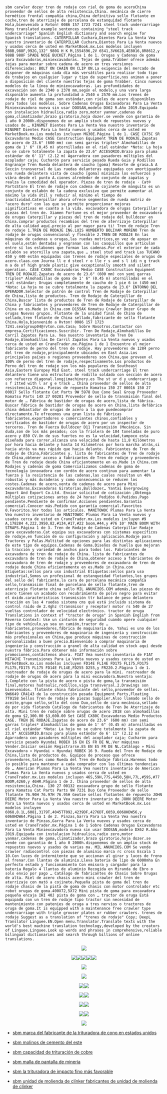 
```
sbm carwler dozer tren de rodaje con riel de goma de aceroChina proveedor de sellos de alta resistencia,China. mecánica de cierre hermético frontal compañía china,China definitiva sello flotante en coche,tren de aterrizaje de porcelana de estanquidad flotante Hola,bienvenido a Rvton! 0086 157 1723 7241 steel track undercarriage Many translated example sentences containing "steel track undercarriage" Spanish English dictionary and search engine for Spanish translations. CATERPILLAR Cuchara,Dientes Para La Venta Vea nuestro inventario de CATERPILLAR Cuchara,Dientes Para La Venta nuevos y usados cerca de usted en MarketBook.mx.Los modelos incluyen 988B,988F,992G,132" 980G H K M,1554596,2V 6541,3V6628,4E8016,8R8612,y 988B 988F SPADE NOSE BUCKET.Página 1 de 1. Orugas y Cadenas de goma para Excavadoras,miniexcavadoras. Tejas de goma.Trabber ofrece además tejas para montar sobre cadena de acero en tres versiones diferenciadas: BOLT ON CHAIN ON CLIP ON.La exigencia del mercado de disponer de máquinas cada día más versátiles para realizar todo tipo de trabajos en cualquier lugar y tipo de superficie,nos animan a poner a disposición del cliente nuestras tejas de goma Trabber. Cinco nuevos modelos de la línea de miniexcavadoras. Las profundidades de excavación son de 2340 o 2370 mm,según el modelo,y una vara larga disponible aumenta la profundidad a 2540 o 2570 mm.Los trenes de rodaje de riel de goma son estándar,con rieles de acero disponibles para todos los modelos. Sobre Cadenas Orugas Excavadoras Para La Venta Miniexcavadora nueva sin usar DOOSAN,modelo DX62 R.Año 2019.Equipada con instalacion hidraulica,radio zero,motor yanmar,cadenas de goma,climatizador,brazo giratorio,hoja dozer.se vende con garantia de 1 año 0 2000h.disponemos de un amplio stock de repuestos nuevos y usados de … KINGMET Dientes Para La Venta Vea nuestro inventario de KINGMET Dientes Para La Venta nuevos y usados cerca de usted en MarketBook.mx.Los modelos incluyen MG30E.Página 1 de 1. CASE CX75C SR Excavadoras Medio CASE Construction Equipment TREN DE RODAJE.Zapatas de acero de 23.6" (600 mm) con semi garras triples* Almohadillas de goma de 1' 6" (0.45 m) atornilladas en el riel estándar *Nota: La hoja no se cubre totalmente la zapata de 23.6" ACCESORIO.Brazo para pluma estándar de 6' 11" (2.12 m) Agarradera con pasadores múltiples del acoplador caja; Cucharón para servicio pesado Rueda Guia y Rodillos Engranaje Tren Rueda delantera de caucho [goma] Resorte de grasa.A A Seccin transversal de Las ruedas delanteras equipadas con amortiguador una rueda delantera vista de caucho [goma] minimiza los esfuerzos y vibra desde el punto A.ciones alrededor de conjunto de zapatas y realza la comodidad del operador. Piezas de tren de rodaje · Cat® PartsStore El tren de rodaje con cadena de cojinete de manguito es un conjunto de eslabón de la cadena exclusivo que permite aumentar al máximo la vida útil y reducir al mínimo el tiempo de inactividad.Caterpillar ahora ofrece segmentos de rueda motriz de "acero duro" con las que se permite proporcionar mejoras significativas en cuanto a la vida. excavadora de orugas Caterpillar y piezas del tren de. Xiamen Fortune es el mejor proveedor de excavadora de orugas Caterpillar y piezas del tren de rodaje del bulldozer en China.comprar productos recambios del tren de aterrizaje Caterpillar de alta calidad aquí.precio al por mayor para ti! Tren de rodaje Tren de rodaje 1.TREN DE RODAJE ING.LUIS HUMBERTO BOLIVAR MORENO Tren de rodaje de orugas convencional y flexible 2.TREN DE RODAJE En las máquinas de cadenas u orugas,las ruedas motrices,en vez de apoyar en el suelo,están dentadas y engranan con los casquillos que articulan entre sí los eslabones que forman las cadenas.Por el exterior de cada eslabón se atornilla una zapata,que … steel stud and track Las TUCANO 450 y 440 están equipadas con trenes de rodaje especiales de orugas de acero.claas.com Journa ll e d steel r o lle r s and s l idi n g track m a de of high grade plastic give exceptionally smooth and silent operation. CASE CX80C Excavadoras Medio CASE Construction Equipment TREN DE RODAJE.Zapatas de acero de 23.6" (600 mm) con semi garras triples* Almohadillas de goma de 1' 6" (0.45 m) atornilladas en el riel estándar; Orugas completamente de caucho de 1 pie 6 in (450 mm) *Nota: La hoja no se cubre totalmente la zapata de 23.6" ENTORNO DEL OPERADOR.Selector de patrón de control Tren de Rodaje de Caterpillar de China,lista de productos. Tren de Rodaje de Caterpillar de China,Buscar lista de productos de Tren de Rodaje de Caterpillar de China y fabricantes y proveedores de Tren de Rodaje de Caterpillar de China en es.Made in China.com D155AX Komatsu Crawler Dozer Grupo de orugas Nuevos grupos. Flotante de la unidad final de China de sellado,tren flotante de China sellado,fabricante de sello flotante China.Hola,bienvenido a Rvton! 0086 157 1723 7241.sealgroup04@rvton.com.Casa; Sobre Nosotros.Contactar con empresa.Certificaciones.Suscribir. Tren De Rodaje,Almohadillas De Carril Zapatos Para La. Vea nuestro inventario de Tren De Rodaje,Almohadillas De Carril Zapatos Para La Venta nuevos y usados cerca de usted en CraneTrader.mx.Página 1 de 1 Encuentre el mejor fabricante de perno del tren de rodaje. Hay proveedores de 1284 perno del tren de rodaje,principalmente ubicados en East Asia.Los principales países o regiones proveedores son China,que proveen el 100% de perno del tren de rodaje,respectivamente.Los productos de Perno del tren de rodaje son los más populares de Southeast Asia,Eastern Europey Mid East. steel track undercarriage El tren delantero tiene una estructura de rodillo soldado con sección de acero con refuerzo diagonal.longjimachinery.es The st ur d y undercarriage i s f itted with l ar g e track … China proveedor de sellos de alta resistencia,China. Piezas de repuesto Komatsu 150 27 00016 150 27 00017 Sello flotante Cat Parts 9W 5978 Duo Cone Seal Group Proveedor Komatsu Parts 14X 27 00201 Proveedor de sello de transmisión final del motor de … Fábrica de bastidor de orugas de acero,lista de fábrica. Buscar fábrica de bastidor de orugas de acero en China,lista defábrica china debastidor de orugas de acero a la que puedecomprar directamente.Te ofrecemos una gran lista de fábricas fabricantes,exportadores o comerciantes chinos,confiables y verificados de bastidor de orugas de acero por un inspector de terceros. Tren de Fuerza Bulldozer D11 Transmisión (Mecánica. Sin duda,son de los más pesados; con la friolera de 104 toneladas de puro acero y 850 CV.Un de sus fuertes no es la velocidad,tampoco esta diseñada para correr,alcanza una velocidad de hasta 11,8 Kilómetros por hora hacia delante y hasta 14 Kilómetros por hora marcha atrás,si hacia atrás va mas rápido que hacia delante. Fabricantes de Tren de rodaje de China,Fabricantes y. lista de fabricantes de Tren de rodaje de China,obtener acceso a fabricantes de Tren de rodaje y proveedores de Tren de rodaje desde China eficientemente en es.Made in China.com Rodajes y cadenas de goma Comercializamos cadenas de goma de tecnología innovadora con cordón de acero continuo para aumentar la fuerza y la resistencia de las cadenas,las cuales resultan un 40% robustas y más duraderas y como consecuencia se reducen los costes.Cadenas de acero,venta de cadenas de acero para Mini excavadoras,Excavadoras Giratorias,Bulldozer… Yantai Evergrowing Import And Export Co.Ltd. Enviar solicitud de cotización ¡Obtenga múltiples cotizaciones antes de 24 horas! Pedidos 0.Pedidos.Pago pendiente.Pendiente de confirmar.Acciones pendientes.Garantía comercial.Conocer más.Pedido con garantía comercial.Favoritos 0.Favoritos.Ver todos los artículos. MANITOWOC Plumas Para La Venta Vea nuestro inventario de MANITOWOC Plumas Para La Venta nuevos y usados cerca de usted en CraneTrader.mx.Los modelos incluyen #9 A,178284 4,222,3950,82,#134,#17,#22 boom,#44,y #76 10' MAIN BOOM WITH STRAPS.Página 1 de 3. Tren de Rodaje de Cadenas Caterpillar Rodaje para excavadoras.Cat equipa sus excavadoras con sistemas específicos de rodaje,en función de su configuración y aplicación.Rodaje para Tractores y Palas.Multitud de opciones para las distintas aplicaciones de este tipo de equipos.Cadenas de Goma.Diseños de huella que mejoran la tracción y variedad de anchos para todos los. Fabricantes de excavadora de tren de rodaje de China. lista de fabricantes de excavadora de tren de rodaje de China,obtener acceso a fabricantes de excavadora de tren de rodaje y proveedores de excavadora de tren de rodaje desde China eficientemente en es.Made in China.com Etiquetas:sellos para uso industrial Etiquetas:sellos para uso industrial,Somos un profesional de estanqueidad flotantes,los grupos del sello del fabricante.la cara de porcelana mecánica compañía sello,transmisión final de porcelana de sello flotante,tren de aterrizaje flotante china sello MIL ANUNCIOS.COM además,las piezas de acero tienen un acabado con recubrimiento de polvo negro para evitar el óxido.caracteristicas transmisión ttr balance de peso delantero tracción en las 4 ruedas sistema cms qué está incluido sistema de control raido de 2.4ghz (transmisor y receptor) motor rs 540 de 27 vueltas controlador de velocidad electrónico. tractor de oruga Translations in context of "tractor de oruga" in Spanish English from Reverso Context: Use un cinturón de seguridad cuando opere cualquier tipo de vehículo,ya sea un camión,tractor de … Fabricantes,proveedores,fábrica de maquinaria de. Yahui es uno de los fabricantes y proveedores de maquinaria de ingeniería y construcción más profesionales en China,que produce máquinas de construcción personalizadas a buen precio.Bienvenido a comprar maquinaria de ingeniería y construcción a granel de alta calidad en stock aquí desde nuestra fábrica.Para obtener más información sobre promociones,contáctenos ahora. FIAT Vea nuestro inventario de FIAT HITACHI Transmisiones Para La Venta nuevos y usados cerca de usted en MarketBook.mx.Los modelos incluyen FD14E FL14E FD175 FL175,FD175 FL175,FD175 FL175 FD14E FL14E,FD255 D255,y FR220.2.Página 1 de 1. rastreador de rodaje de orugas de acero para la mini. rastreador de rodaje de orugas de acero para la mini excavadora.Nuestra ventaja: 1.Complete con la pista de acero o pista de goma,la transmisión final,motores hudraulic,rodillos,viga transversal.2.Drawings son bienvenidos. flotante china fabricante del sello,proveedor de sellos. 9W6649 CR4143 de la construcción pesada Equipment Parts,Floating 7T0158 Sellos Tren de rodaje de piezas Supplier.Also llamado sello de aceite,grupo sello,sello del cono Duo,sello de cara mecánica,sellado de por vida flotando Catálogo de fabricantes de Tren De Aterrizaje de alta. Mini tren de rodaje sobre orugas de acero 2018 con almohadillas de goma $2,300.00 $3,600.00 Set CASE CX80C Excavadoras Medio Productos CASE. TREN DE RODAJE.Zapatas de acero de 23.6" (600 mm) con semi garras triples* Almohadillas de goma de 1' 6" (0.45 m) atornilladas en el riel estándar *Nota: La hoja no se cubre totalmente la zapata de 23.6" ACCESORIO.Brazo para pluma estándar de 6' 11" (2.12 m) Agarradera con pasadores múltiples del acoplador caja; Cucharón para servicio pesado Hyundai ROBEX 16 EN ES FR DE NL.Ver máquinas Vender.Iniciar sesión Registrarse.ES EN ES FR DE NL.Catálogo » Mini Excavadora » Hyundai » Hyundai ROBEX 16 9. Rueda del Tren de Rodaje de China,lista de productos de. Equipos de proceso que ofrece proveedores,tales como Rueda del Tren de Rodaje fábrica.Haremos todo lo posible para mantener a cada comprador con las últimas tendencias de … American Plumas Para La Venta Vea nuestro inventario de American Plumas Para La Venta nuevos y usados cerca de usted en CraneTrader.mx.Los modelos incluyen 46S,59H,77S,4450,58H,77L,#59S,#77 BOOM,4260,y 46HR.Página 1 de 2. China proveedor de sellos de alta resistencia,China. 130 27 00132 excavadora grupo de sello flotante para Komatsu Cat Parts Parts 9W 7231 Duo Cone Proveedor de sello flotante 76.90H 76.97H 76.95H Geotze sellos flotantes de repuesto JOHN DEERE Motor Para La Venta Vea nuestro inventario de JOHN DEERE Motor Para La Venta nuevos y usados cerca de usted en MarketBook.mx.Los modelos incluyen 6068,8.1L,6081,3179T,4045TT092,4239DF,4276DT,6059,6068HDW56,y 6068HDW64.Página 1 de 2. Pinzas,Garra Para La Venta Vea nuestro inventario de Pinzas,Garra Para La Venta nuevos y usados cerca de usted en CraneTrader.mx.Página 1 de 1 Sobre Cadenas Orugas Excavadoras Para La Venta Miniexcavadora nueva sin usar DOOSAN,modelo DX62 R.Año 2019.Equipada con instalacion hidraulica,radio zero,motor yanmar,cadenas de goma,climatizador,brazo giratorio,hoja dozer.se vende con garantia de 1 año 0 2000h.disponemos de un amplio stock de repuestos nuevos y usados de varias ma. MIL ANUNCIOS.COM Se vende crawler radiocontrol con piezas de aluminio marca rc cross Escala 1 10.Con luces de intermitente que se accionan al girar y luces de freno al frenar.Con llantas de aluminio.Lleva bateria de lipo de 6000mha En perfecto estado y funcionamiento Con emisora y cargador para la bateria Regalo 4 llantas de aluminio Recogida en Miranda de Ebro o solo envio por pago … Catálogo de fabricantes de Chasis Sobre Orugas de alta. Riel de acero chasis acero mini crawler del tren de aterrizaje con mató a cojinete.Pequeña pista de goma del tren de rodaje chasis de la pista de goma de chasis con motor controlador etc robot orugas de goma.400X72,5X72 Mini pista de goma para excavadora pequeña encaja IHI 40J pista de goma con … tractor de oruga Está equipada con un tren de rodaje tipo tractor sin necesidad de mantenimiento con patenies de oruga a tres nervios o tractores de oruga de goma.It is equipped with a maintenance free crawler type undercarriage with triple grouser plates or rubber crawlers. trenes de rodaje Suggest as a translation of "trenes de rodaje" Copy; DeepL Translator Linguee.EN.Open menu.Translator.Translate texts with the world's best machine translation technology,developed by the creators of Linguee.Linguee.Look up words and phrases in comprehensive,reliable bilingual dictionaries and search through billions of online translations. 
```

<div align="center">

<a href="https://es-crusher.shibang-china.com/github&k=sbm+carwler+dozer+tren+de+rodaje+con+riel+de+goma+de+acero"><img src="https://static.shibang-china.com/es/crusher/logo.jpg"></a>

<a href="https://es-crusher.shibang-china.com/github&k=sbm+carwler+dozer+tren+de+rodaje+con+riel+de+goma+de+acero"><img src="https://static.shibang-china.com/es/crusher/index.jpg"></a><a href="https://es-crusher.shibang-china.com/material.htmlgithub&k=sbm+carwler+dozer+tren+de+rodaje+con+riel+de+goma+de+acero"><img src="https://static.shibang-china.com/es/crusher/material.jpg"></a><a href="https://es-crusher.shibang-china.com/application.htmlgithub&k=sbm+carwler+dozer+tren+de+rodaje+con+riel+de+goma+de+acero"><img src="https://static.shibang-china.com/es/crusher/application.jpg"></a><a href="https://es-crusher.shibang-china.com/aboutus.htmlgithub&k=sbm+carwler+dozer+tren+de+rodaje+con+riel+de+goma+de+acero"><img src="https://static.shibang-china.com/es/crusher/aboutus.jpg"></a><a href="https://es-crusher.shibang-china.com/contact.htmlgithub&k=sbm+carwler+dozer+tren+de+rodaje+con+riel+de+goma+de+acero"><img src="https://static.shibang-china.com/es/crusher/contact.jpg"></a>

<a href="https://es-crusher.shibang-china.com/github&k=sbm+carwler+dozer+tren+de+rodaje+con+riel+de+goma+de+acero"><img src="https://static.shibang-china.com/es/crusher/banner.jpg"></a>

<a href="https://swt.shibang-china.com/github&k=sbm+carwler+dozer+tren+de+rodaje+con+riel+de+goma+de+acero"><img src="https://static.shibang-china.com/es/crusher/text.jpg"></a>

<a href="https://swt.shibang-china.com/github&k=sbm+carwler+dozer+tren+de+rodaje+con+riel+de+goma+de+acero"><img src="https://static.shibang-china.com/es/crusher/chat.jpg"></a><a href="https://es-crusher.shibang-china.com/contact.htmlgithub&k=sbm+carwler+dozer+tren+de+rodaje+con+riel+de+goma+de+acero"><img src="https://static.shibang-china.com/es/crusher/message.jpg"></a>

<a href="https://es-crusher.shibang-china.com/products/pe.htmlgithub&k=sbm+carwler+dozer+tren+de+rodaje+con+riel+de+goma+de+acero"><img src="https://static.shibang-china.com/es/crusher/pe.jpg"></a><a href="https://es-crusher.shibang-china.com/products/pf.htmlgithub&k=sbm+carwler+dozer+tren+de+rodaje+con+riel+de+goma+de+acero"><img src="https://static.shibang-china.com/es/crusher/pf.jpg"></a>

<a href="https://es-crusher.shibang-china.com/products/hpt.htmlgithub&k=sbm+carwler+dozer+tren+de+rodaje+con+riel+de+goma+de+acero"><img src="https://static.shibang-china.com/es/crusher/hpt.jpg"></a><a href="https://es-crusher.shibang-china.com/products/vsi.htmlgithub&k=sbm+carwler+dozer+tren+de+rodaje+con+riel+de+goma+de+acero"><img src="https://static.shibang-china.com/es/crusher/vsi.jpg"></a>

<a href="https://es-crusher.shibang-china.com/products/klv.htmlgithub&k=sbm+carwler+dozer+tren+de+rodaje+con+riel+de+goma+de+acero"><img src="https://static.shibang-china.com/es/crusher/klv.jpg"></a><a href="https://es-crusher.shibang-china.com/products/portable.htmlgithub&k=sbm+carwler+dozer+tren+de+rodaje+con+riel+de+goma+de+acero"><img src="https://static.shibang-china.com/es/crusher/portable.jpg"></a>

<a href="https://swt.shibang-china.com/github&k=sbm+carwler+dozer+tren+de+rodaje+con+riel+de+goma+de+acero"><img src="https://static.shibang-china.com/es/crusher/case.jpg"></a>

</div>


* [sbm marca del fabricante de la trituradora de cono en estados unidos](sbm%20marca%20del%20fabricante%20de%20la%20trituradora%20de%20cono%20en%20estados%20unidos.md)

* [sbm molinos de cemento del este](sbm%20molinos%20de%20cemento%20del%20este.md)

* [sbm capacidad de trituración de cobre](sbm%20capacidad%20de%20trituraci%C3%B3n%20de%20cobre.md)

* [sbm malla de pantalla de minería](sbm%20malla%20de%20pantalla%20de%20miner%C3%ADa.md)

* [sbm la trituradora de impacto fino más favorable](sbm%20la%20trituradora%20de%20impacto%20fino%20m%C3%A1s%20favorable.md)

* [sbm unidad de molienda de clínker fabricantes de unidad de molienda de clínker](sbm%20unidad%20de%20molienda%20de%20cl%C3%ADnker%20fabricantes%20de%20unidad%20de%20molienda%20de%20cl%C3%ADnker.md)